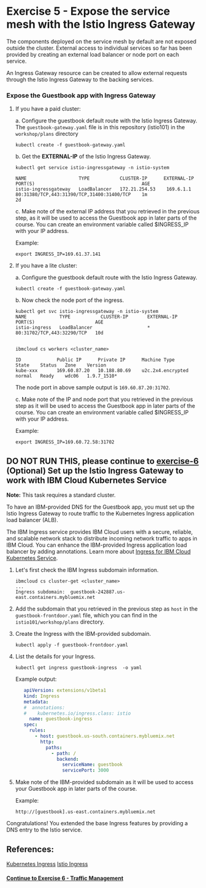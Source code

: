 # Exercise 5 - Expose the service mesh with the Istio Ingress Gateway

The components deployed on the service mesh by default are not exposed outside the cluster. External access to individual services so far has been provided by creating an external load balancer or node port on each service.

An Ingress Gateway resource can be created to allow external requests through the Istio Ingress Gateway to the backing services.

### Expose the Guestbook app with Ingress Gateway

1. If you have a paid cluster:

    a. Configure the guestbook default route with the Istio Ingress Gateway. The `guestbook-gateway.yaml` file is in this repository (istio101) in the `workshop/plans` directory

    ```shell
    kubectl create -f guestbook-gateway.yaml
    ```

    b. Get the **EXTERNAL-IP** of the Istio Ingress Gateway.

    ```shell
    kubectl get service istio-ingressgateway -n istio-system

    NAME                   TYPE           CLUSTER-IP      EXTERNAL-IP     PORT(S)                                       AGE
    istio-ingressgateway   LoadBalancer   172.21.254.53    169.6.1.1       80:31380/TCP,443:31390/TCP,31400:31400/TCP    1m
    2d
    ```

    c. Make note of the external IP address that you retrieved in the previous step, as it will be used to access the Guestbook app in later parts of the course. You can create an environment variable called $INGRESS_IP with your IP address.

    Example:
    ```
    export INGRESS_IP=169.61.37.141
    ```

2. If you have a lite cluster:

    a. Configure the guestbook default route with the Istio Ingress Gateway.

    ```shell
    kubectl create -f guestbook-gateway.yaml
    ```

    b. Now check the node port of the ingress.

    ```shell
    kubectl get svc istio-ingressgateway -n istio-system
    NAME            TYPE           CLUSTER-IP       EXTERNAL-IP    PORT(S)                      AGE
    istio-ingress   LoadBalancer                    *              80:31702/TCP,443:32290/TCP   10d


    ibmcloud cs workers <cluster_name>

    ID             Public IP      Private IP      Machine Type        State    Status   Zone    Version
    kube-xxx       169.60.87.20   10.188.80.69    u2c.2x4.encrypted   normal   Ready    wdc06   1.9.7_1510*
    ```

    The node port in above sample output is `169.60.87.20:31702`.

    c. Make note of the IP and node port that you retrieved in the previous step as it will be used to access the Guestbook app in later parts of the course. You can create an environment variable called $INGRESS_IP with your IP address.

    Example:
    ```
    export INGRESS_IP=169.60.72.58:31702
    ```

## **DO NOT RUN THIS, please continue to [exercise-6](../exercise-6/README.md)** (Optional) Set up the Istio Ingress Gateway to work with IBM Cloud Kubernetes Service

**Note:** This task requires a standard cluster.

To have an IBM-provided DNS for the Guestbook app, you must set up the Istio Ingress Gateway to route traffic to the Kubernetes Ingress application load balancer (ALB).

The IBM Ingress service provides IBM Cloud users with a secure, reliable, and scalable network stack to distribute incoming network traffic to apps in IBM Cloud. You can enhance the IBM-provided Ingress application load balancer by adding annotations. Learn more about [Ingress for IBM Cloud Kubernetes Service](https://console.bluemix.net/docs/containers/cs_ingress.html#ingress).

1. Let's first check the IBM Ingress subdomain information.

    ```shell
    ibmcloud cs cluster-get <cluster_name>
    ...
    Ingress subdomain:	guestbook-242887.us-east.containers.mybluemix.net
    ```

2. Add the subdomain that you retrieved in the previous step as `host` in the `guestbook-frontdoor.yaml` file, which you can find in the `istio101/workshop/plans` directory.

3. Create the Ingress with the IBM-provided subdomain.

    ```shell
    kubectl apply -f guestbook-frontdoor.yaml
    ```

4. List the details for your Ingress.

    ```shell
    kubectl get ingress guestbook-ingress  -o yaml
    ```

    Example output:
    ```yaml
       apiVersion: extensions/v1beta1
       kind: Ingress
       metadata:
       #  annotations:
       #    kubernetes.io/ingress.class: istio
         name: guestbook-ingress
       spec:
         rules:
           - host: guestbook.us-south.containers.mybluemix.net
             http:
               paths:
                 - path: /
                   backend:
                     serviceName: guestbook
                     servicePort: 3000
    ```

5. Make note of the IBM-provided subdomain as it will be used to access your Guestbook app in later parts of the course.

    Example:
    ```
    http://[guestbook].us-east.containers.mybluemix.net
    ```

Congratulations! You extended the base Ingress features by providing a DNS entry to the Istio service.

## References:
[Kubernetes Ingress](https://kubernetes.io/docs/concepts/services-networking/ingress/)
[Istio Ingress](https://istio.io/docs/tasks/traffic-management/ingress.html)

#### [Continue to Exercise 6 - Traffic Management](../exercise-6/README.md)
